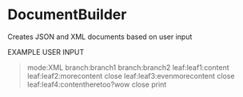 # DocumentBuilder
Creates JSON and XML documents based on user input

EXAMPLE USER INPUT
> mode:XML
> branch:branch1
> branch:branch2
> leaf:leaf1:content
> leaf:leaf2:morecontent
> close
> leaf:leaf3:evenmorecontent
> close
> leaf:leaf4:contentheretoo?wow
> close
> print
